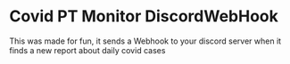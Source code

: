 # Covid PT Monitor DiscordWebHook
 This was made for fun, it sends a Webhook to your discord server when it finds a new report about daily covid cases
